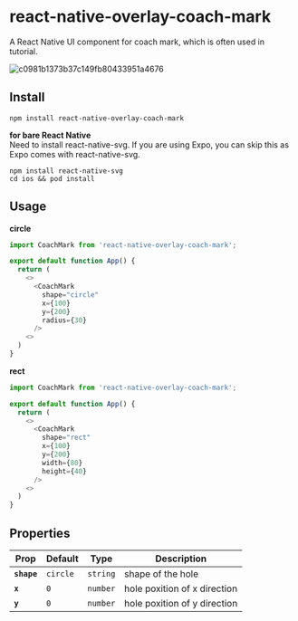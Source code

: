 # react-native-overlay-coach-mark

A React Native UI component for coach mark, which is often used in tutorial.

![c0981b1373b37c149fb80433951a4676](https://user-images.githubusercontent.com/7026785/95631049-ef9be480-0abd-11eb-9fc1-e1a9f2df98ad.gif)

## Install

```
npm install react-native-overlay-coach-mark
```

**for bare React Native**  
Need to install react-native-svg. If you are using Expo, you can skip this as Expo comes with react-native-svg.

```
npm install react-native-svg
cd ios && pod install
```

## Usage

**circle**

```js
import CoachMark from 'react-native-overlay-coach-mark';

export default function App() {
  return (
    <>
      <CoachMark
        shape="circle"
        x={100}
        y={200}
        radius={30}
      />
    <>
  )
}
```

**rect**

```js
import CoachMark from 'react-native-overlay-coach-mark';

export default function App() {
  return (
    <>
      <CoachMark
        shape="rect"
        x={100}
        y={200}
        width={80}
        height={40}
      />
    <>
  )
}
```


## Properties

| Prop | Default | Type | Description |
|---|---|---| ---|
|**`shape`**| `circle` | `string`|shape of the hole|
|**`x`**| `0` | `number`| hole poxition of x direction |
|**`y`**| `0` | `number`| hole poxition of y direction |
